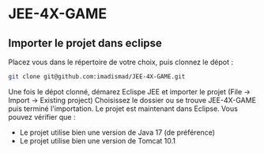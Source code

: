 # JEE-4X-GAME

## Importer le projet dans eclipse
Placez vous dans le répertoire de votre choix, puis clonnez le dépot :
```sh
git clone git@github.com:imadismad/JEE-4X-GAME.git
```

Une fois le dépot clonné, démarez Eclispe JEE et importer le projet (File -> Import -> Existing project)
Choisissez le dossier ou se trouve JEE-4X-GAME puis terminé l'importation. Le projet est maintenant dans Eclipse.
Vous pouvez vérifier que :
 - Le projet utilise bien une version de Java 17 (de préférence)
 - Le projet utilise bien une version de Tomcat 10.1